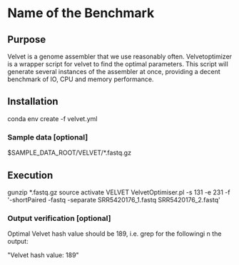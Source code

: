 # Name of the Benchmark

## Purpose

Velvet is a genome assembler that we use reasonably often. Velvetoptimizer is a wrapper script for velvet to find the optimal parameters. This script will generate several instances of the assembler at once, providing a decent benchmark of IO, CPU and memory performance.

## Installation

conda env create -f velvet.yml

### Sample data [optional]

$SAMPLE_DATA_ROOT/VELVET/*.fastq.gz

## Execution

gunzip *.fastq.gz
source activate VELVET
VelvetOptimiser.pl -s 131 -e 231 -f '-shortPaired -fastq -separate SRR5420176_1.fastq SRR5420176_2.fastq'

### Output verification [optional]

Optimal Velvet hash value should be 189, i.e. grep for the followingi n the output:

"Velvet hash value: 189"


